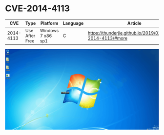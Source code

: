 # CVE-2014-4113

| CVE       | Type           | Platform          | Language | Article                                                     |
| --------- | -------------- | ----------------- | -------- | ----------------------------------------------------------- |
| 2014-4113 | Use After Free | Windows 7 x86 sp1 | C        | https://thunderjie.github.io/2019/02/21/CVE-2014-4113/#more |

![2014-4113](2014-4113.png)
